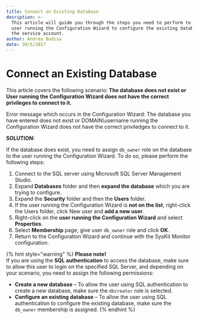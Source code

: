 ```yaml
---
title: Connect an Existing Database
desription: >-
  This article will guide you through the steps you need to perform to allow the
  user running the Configuration Wizard to configure the existing database and
  the service account.
author: Andrea Budisa
date: 30/5/2017
---
```


# Connect an Existing Database

This article covers the following scenario: **The database does not exist or User running the Configuration Wizard does not have the correct privileges to connect to it.**

Error message which occurs in the Configuration Wizard: The database you have entered does not exist or DOMAIN\username running the Configuration Wizard does not have the correct priviledges to connect to it.

**SOLUTION:**

If the database does exist, you need to assign `db_owner` role on the database to the user running the Configuration Wizard. To do so, please perform the following steps:

1. Connect to the SQL server using Microsoft SQL Server Management Studio.
2. Expand **Databases** folder and then **expand the database** which you are trying to configure.
3. Expand the **Security** folder and then the **Users** folder.
4. If the user running the Configuration Wizard is **not on the list**, right-click the Users folder, click New user and **add a new user**.
5. Right-click on the **user running the Configuration Wizard** and select **Properties**.
6. Select **Membership** page, give user `db_owner` role and click **OK**.
7. Return to the Configuration Wizard and continue with the SysKit Monitor configuration.

{% hint style="warning" %}
**Please note!**  
If you are using the **SQL authentication** to access the database, make sure to allow this user to login on the specified SQL Server, and depending on your scenario, you need to assign the following permissions:

* **Create a new database** – To allow the user using SQL authentication to create a new database, make sure the `dbcreator` role is selected.
* **Configure an existing database** – To allow the user using SQL authentication to configure the existing database, make sure the `db_owner` membership is assigned.
{% endhint %}


